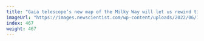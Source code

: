 ```yaml
---
title: "Gaia telescope’s new map of the Milky Way will let us rewind time"
imageUrl: "https://images.newscientist.com/wp-content/uploads/2022/06/13092830/SEI_109044360.jpg?width=600"
index: 467
weight: 467
---
```

